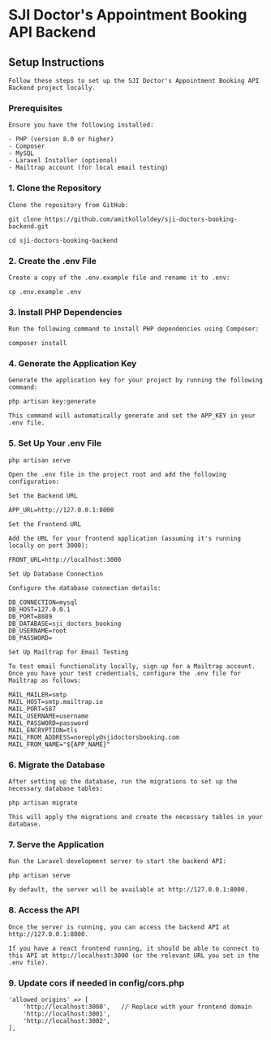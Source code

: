 # SJI Doctor's Appointment Booking API Backend

## Setup Instructions

    Follow these steps to set up the SJI Doctor's Appointment Booking API Backend project locally.

### Prerequisites

    Ensure you have the following installed:

    - PHP (version 8.0 or higher)
    - Composer
    - MySQL
    - Laravel Installer (optional)
    - Mailtrap account (for local email testing)

### 1. Clone the Repository

    Clone the repository from GitHub:

    git clone https://github.com/amitkolloldey/sji-doctors-booking-backend.git

    cd sji-doctors-booking-backend

### 2. Create the .env File

    Create a copy of the .env.example file and rename it to .env:

    cp .env.example .env

### 3. Install PHP Dependencies

    Run the following command to install PHP dependencies using Composer:

    composer install    

### 4. Generate the Application Key

    Generate the application key for your project by running the following command:

    php artisan key:generate

    This command will automatically generate and set the APP_KEY in your .env file.

###  5. Set Up Your .env File

    php artisan serve

    Open the .env file in the project root and add the following configuration:

    Set the Backend URL

    APP_URL=http://127.0.0.1:8000

    Set the Frontend URL

    Add the URL for your frontend application (assuming it's running locally on port 3000):

    FRONT_URL=http://localhost:3000

    Set Up Database Connection

    Configure the database connection details:

    DB_CONNECTION=mysql
    DB_HOST=127.0.0.1
    DB_PORT=8889
    DB_DATABASE=sji_doctors_booking
    DB_USERNAME=root
    DB_PASSWORD=

    Set Up Mailtrap for Email Testing

    To test email functionality locally, sign up for a Mailtrap account. Once you have your test credentials, configure the .env file for Mailtrap as follows:

    MAIL_MAILER=smtp
    MAIL_HOST=smtp.mailtrap.io
    MAIL_PORT=587
    MAIL_USERNAME=username
    MAIL_PASSWORD=password
    MAIL_ENCRYPTION=tls
    MAIL_FROM_ADDRESS=noreply@sjidoctorsbooking.com
    MAIL_FROM_NAME="${APP_NAME}"

### 6. Migrate the Database

    After setting up the database, run the migrations to set up the necessary database tables:

    php artisan migrate

    This will apply the migrations and create the necessary tables in your database.

### 7. Serve the Application

    Run the Laravel development server to start the backend API:

    php artisan serve

    By default, the server will be available at http://127.0.0.1:8000.

### 8. Access the API

    Once the server is running, you can access the backend API at http://127.0.0.1:8000.

    If you have a react frontend running, it should be able to connect to this API at http://localhost:3000 (or the relevant URL you set in the .env file).

### 9. Update cors if needed in config/cors.php

    'allowed_origins' => [
        'http://localhost:3000',   // Replace with your frontend domain
        'http://localhost:3001',
        'http://localhost:3002',
    ],

